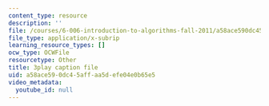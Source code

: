 ```yaml
---
content_type: resource
description: ''
file: /courses/6-006-introduction-to-algorithms-fall-2011/a58ace590dc45affaa5defe04e0b65e5_wFP5VHGHFdk.vtt
file_type: application/x-subrip
learning_resource_types: []
ocw_type: OCWFile
resourcetype: Other
title: 3play caption file
uid: a58ace59-0dc4-5aff-aa5d-efe04e0b65e5
video_metadata:
  youtube_id: null
---
```

